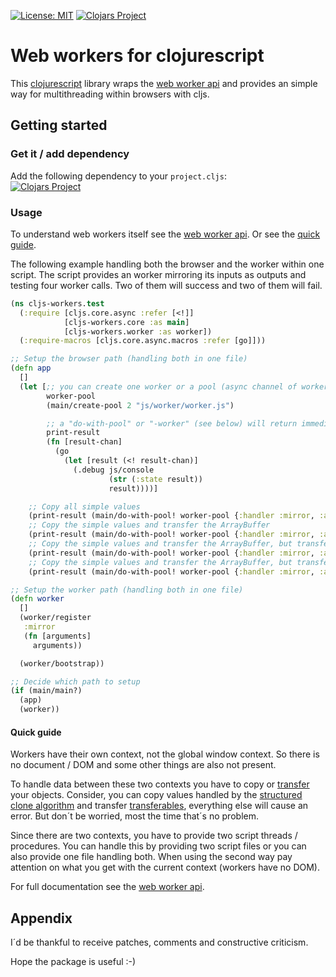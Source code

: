 [![License: MIT](https://img.shields.io/badge/License-MIT-yellow.svg)](https://github.com/jtkDvlp/cljs-workers/blob/master/LICENSE)
[![Clojars Project](https://img.shields.io/clojars/v/cljs-workers.svg)](https://clojars.org/cljs-workers)

# Web workers for clojurescript

This [clojurescript](https://clojurescript.org/) library wraps the [web worker api](https://developer.mozilla.org/en-US/docs/Web/API/Web_Workers_API/Using_web_workers) and provides an simple way for multithreading within browsers with cljs.

## Getting started

### Get it / add dependency

Add the following dependency to your `project.cljs`:<br>
[![Clojars Project](https://img.shields.io/clojars/v/cljs-workers.svg)](https://clojars.org/cljs-workers)

### Usage

To understand web workers itself see the [web worker api](https://developer.mozilla.org/en-US/docs/Web/API/Web_Workers_API/Using_web_workers). Or see the [quick guide](#quick-guide).

The following example handling both the browser and the worker within one script. The script provides an worker mirroring its inputs as outputs and testing four worker calls. Two of them will success and two of them will fail.

```clojure
(ns cljs-workers.test
  (:require [cljs.core.async :refer [<!]]
            [cljs-workers.core :as main]
            [cljs-workers.worker :as worker])
  (:require-macros [cljs.core.async.macros :refer [go]]))

;; Setup the browser path (handling both in one file)
(defn app
  []
  (let [;; you can create one worker or a pool (async channel of workers)
        worker-pool
        (main/create-pool 2 "js/worker/worker.js")

        ;; a "do-with-pool" or "-worker" (see below) will return immediately and give you a result channel. So to print the result you have to handle the channel
        print-result
        (fn [result-chan]
          (go
            (let [result (<! result-chan)]
              (.debug js/console
                      (str (:state result))
                      result))))]

    ;; Copy all simple values
    (print-result (main/do-with-pool! worker-pool {:handler :mirror, :arguments {:a "Hallo" :b "Welt" :c 10}}))
    ;; Copy the simple values and transfer the ArrayBuffer
    (print-result (main/do-with-pool! worker-pool {:handler :mirror, :arguments {:a "Hallo" :b "Welt" :c 10 :d (js/ArrayBuffer. 10) :transfer [:d]} :transfer [:d]}))
    ;; Copy the simple values and transfer the ArrayBuffer, but transfer (browser thread) will fail cause the wrong value and the wrong type is marked to do so
    (print-result (main/do-with-pool! worker-pool {:handler :mirror, :arguments {:a "Hallo" :b "Welt" :c 10 :d (js/ArrayBuffer. 10) :transfer [:d]} :transfer [:c]}))
    ;; Copy the simple values and transfer the ArrayBuffer, but transfer mirroring (worker thread) will fail cause the wrong value and the wrong type is marked to do so
    (print-result (main/do-with-pool! worker-pool {:handler :mirror, :arguments {:a "Hallo" :b "Welt" :c 10 :d (js/ArrayBuffer. 10) :transfer [:c]} :transfer [:d]}))))

;; Setup the worker path (handling both in one file)
(defn worker
  []
  (worker/register
   :mirror
   (fn [arguments]
     arguments))

  (worker/bootstrap))

;; Decide which path to setup
(if (main/main?)
  (app)
  (worker))
```

#### Quick guide

Workers have their own context, not the global window context. So there is no document / DOM and some other things are also not present.

To handle data between these two contexts you have to copy or [transfer](https://developer.mozilla.org/en-US/docs/Web/API/Web_Workers_API/Using_web_workers#Transferring_data_to_and_from_workers_further_details) your objects. Consider, you can copy values handled by the [structured clone algorithm](https://developer.mozilla.org/de/docs/Web/API/Web_Workers_API/Structured_clone_algorithm) and transfer [transferables](https://developer.mozilla.org/en-US/docs/Web/API/Transferable), everything else will cause an error. But don´t be worried, most the time that´s no problem.

Since there are two contexts, you have to provide two script threads / procedures. You can handle this by providing two script files or you can also provide one file handling both. When using the second way pay attention on what you get with the current context (workers have no DOM).

For full documentation see the [web worker api](https://developer.mozilla.org/en-US/docs/Web/API/Web_Workers_API/Using_web_workers).

## Appendix

I´d be thankful to receive patches, comments and constructive criticism.

Hope the package is useful :-)
